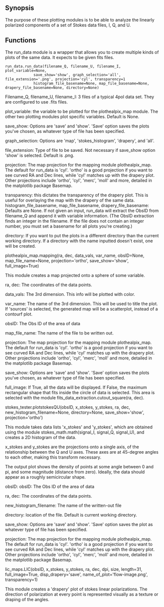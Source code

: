 ## Synopsis

The purpose of these plotting modules is to be able to analyze the linearly polarized components
of a set of Stokes data files, I, Q, and U.

## Functions

The run_data module is a wrapper that allows you to create multiple kinds of plots of the same
data.  It expects to be given fits files.

```
run_data.run_data(filename_Q, filename_U, filename_I, plot_variable=None,
             save_show='show', graph_selection='all', file_extension='.png', projection='cyl', transparency=1
             histogram_file_basename=None, map_file_basename=None, drapery_file_basename=None, directory=None)
```

  Filename_Q, filename_U, filename_I:  3 files of a typical 4pol data set.  They are configured to
  use .fits files.

  plot_variable: the variable to be plotted for the plothealpix_map module.  The other two plotting
  modules plot specific variables.  Default is None.

  save_show: Options are 'save' and 'show'. 'Save' option saves the plots you've chosen, as whatever type
  of file has been specified.

  graph_selection: Options are 'map', 'stokes_histogram', 'drapery', and 'all'.

  file_extension: Type of file to be saved. Not necessary if save_show option 'show' is selected.
  Default is .png.

  projection: The map projection for the mapping module plothealpix_map. The default for run_data is 'cyl'.
  'ortho' is a good projection if you want to see curved RA and Dec lines, while 'cyl' matches up with the drapery plot.
  Other projections include 'ortho', 'cyl', 'merc', 'moll' and more, detailed in the matplotlib package Basemap.

  transparency: this dictates the transparency of the drapery plot.  This is useful for overlaying the map with the drapery of the same data.
  histogram_file_basename, map_file_basename, drapery_file_basename: Defaults are None.
  If not given an input, run_data will extract the ObsID from filename_Q and append it with variable information.
  (The ObsID extraction finds an integer in the filename.  If the file does not contain an integer number,
  you must set a basename for all plots you're creating.)

  directory: If you want to put the plots in a different directory than the current working directory.
  If a directory with the name inputted doesn't exist, one will be created.


plothealpix_map.mapping(ra, dec, data_vals, var_name, obsID=None, map_file_name=None,
            projection='ortho', save_show='show', full_image=True)

  This module creates a map projected onto a sphere of some variable.

  ra, dec: The coordinates of the data points.

  data_vals: The 3rd dimension. This info will be plotted with color.

  var_name: The name of the 3rd dimension.  This will be used to title the plot.
  If 'sources' is selected, the generated map will be a scatterplot, instead of a contourf plot.

  obsID: The Obs ID of the area of data

  map_file_name: The name of the file to be written out.

  projection: The map projection for the mapping module plothealpix_map. The default for run_data is 'cyl'.
  'ortho' is a good projection if you want to see curved RA and Dec lines, while 'cyl' matches up with the drapery plot.
  Other projections include 'ortho', 'cyl', 'merc', 'moll' and more, detailed in the matplotlib package Basemap.

  save_show: Options are 'save' and 'show'. 'Save' option saves the plots you've chosen, as whatever type
  of file has been specified.

  full_image: If True, all the data will be displayed.  If False, the maximum rectangular shape that fits inside the circle of data is selected. This area is selected with the module fits_data_extraction.cutout_square(ra, dec).

stokes_tester.plotstokesQU(obsID, x_stokes, y_stokes, ra, dec,
                 new_histogram_filename=None, directory=None,
                 save_show='show', projection='ortho')

  This module takes data lists 'x_stokes' and 'y_stokes', which are obtained using the module stokes_math.math(signal_I, signal_Q, signal_U), and creates a 2D histogram of the data.

  x_stokes and y_stokes are the projections onto a single axis, of the relationship between the Q and U axes.  These axes are at 45-degree angles to each other, making this transform necessary.

  The output plot shows the density of points at some angle between 0 and pi, and some magnitude (distance from zero).  Ideally, the data should appear as a roughly semicircular shape.

  obsID: obsID: The Obs ID of the area of data

  ra, dec: The coordinates of the data points.

  new_histogram_filename: The name of the written-out file

  directory: location of the file.  Default is current working directory.

  save_show: Options are 'save' and 'show'. 'Save' option saves the plot as whatever type
  of file has been specified.

  projection: The map projection for the mapping module plothealpix_map. The default for run_data is 'cyl'.
  'ortho' is a good projection if you want to see curved RA and Dec lines, while 'cyl' matches up with the drapery plot.
  Other projections include 'ortho', 'cyl', 'merc', 'moll' and more, detailed in the matplotlib package Basemap.

lic_maps.LIC(obsID, x_stokes, y_stokes, ra, dec, dpi, size, length=31, full_image=True,
        disp_drapery='save', name_of_plot='flow-image.png', transparency=1)

  This module creates a 'drapery' plot of stokes linear polarizations.  The direction of polarization at every point is represented visually as a texture or draping of the angles.

